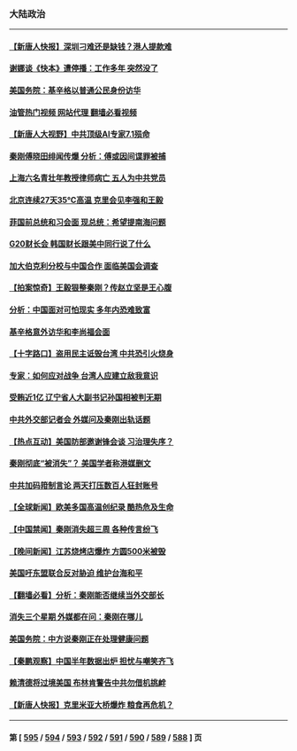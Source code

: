 ### 大陆政治
---
#### [【新唐人快报】深圳刁难还是缺钱？港人提款难](../../pages/ncid277/n14037151.md?07190845) 
#### [谢娜谈《快本》遭停播：工作多年 突然没了](../../pages/ncid277/n14037119.md?07190845) 
#### [美国务院：基辛格以普通公民身份访华](../../pages/ncid277/n14037084.md?07190845) 
#### [油管热门视频 网站代理 翻墙必看视频](http://138.2.39.72:81/youtube.html?epic-marker?07190845)
#### [【新唐人大视野】中共顶级AI专家7.1殒命](../../pages/ncid277/n14037033.md?07190845) 
#### [秦刚傅晓田绯闻传爆 分析：傅或因间谍罪被捕](../../pages/ncid277/n14037046.md?07190845) 
#### [上海六名青壮年教授律师病亡 五人为中共党员](../../pages/ncid277/n14037020.md?07190845) 
#### [北京连续27天35℃高温 克里会见李强和王毅](../../pages/ncid277/n14037055.md?07190845) 
#### [菲国前总统和习会面 现总统：希望提南海问题](../../pages/ncid277/n14037057.md?07190845) 
#### [G20财长会 韩国财长跟美中同行说了什么](../../pages/ncid277/n14037024.md?07190845) 
#### [加大伯克利分校与中国合作 面临美国会调查](../../pages/ncid277/n14037012.md?07190845) 
#### [【拍案惊奇】王毅狠整秦刚？传赵立坚是王心腹](../../pages/ncid277/n14036897.md?07190845) 
#### [分析：中国面对可怕现实 多年内恐难致富](../../pages/ncid277/n14036994.md?07190845) 
#### [基辛格意外访华和李尚福会面](../../pages/ncid277/n14037007.md?07190845) 
#### [【十字路口】盗用民主诋毁台湾 中共恐引火烧身](../../pages/ncid277/n14036851.md?07190845) 
#### [专家：如何应对战争 台湾人应建立敌我意识](../../pages/ncid277/n14033328.md?07190845) 
#### [受贿近1亿 辽宁省人大副书记孙国相被判无期](../../pages/ncid277/n14036623.md?07190845) 
#### [中共外交部记者会 外媒问及秦刚出轨话题](../../pages/ncid277/n14036732.md?07190845) 
#### [【热点互动】美国防部邀谢锋会谈 习治理失序？](../../pages/ncid277/n14036415.md?07190845) 
#### [秦刚彻底“被消失”？ 美国学者称港媒删文](../../pages/ncid277/n14036749.md?07190845) 
#### [中共加码箝制言论 两天打压数百人狂封账号](../../pages/ncid277/n14036604.md?07190845) 
#### [【全球新闻】欧美多国高温创纪录 酷热危及生命](../../pages/ncid277/n14036639.md?07190845) 
#### [【中国禁闻】秦刚消失超三周 各种传言纷飞](../../pages/ncid277/n14034272.md?07190845) 
#### [【晚间新闻】江苏烧烤店爆炸 方圆500米被毁](../../pages/ncid277/n14036350.md?07190845) 
#### [美国吁东盟联合反对胁迫 维护台海和平](../../pages/ncid277/n14036315.md?07190845) 
#### [【翻墙必看】分析：秦刚能否继续当外交部长](../../pages/ncid277/n14036531.md?07190845) 
#### [消失三个星期 外媒都在问：秦刚在哪儿](../../pages/ncid277/n14036458.md?07190845) 
#### [美国务院：中方说秦刚正在处理健康问题](../../pages/ncid277/n14036399.md?07190845) 
#### [【秦鹏观察】中国半年数据出炉 担忧与嘲笑齐飞](../../pages/ncid277/n14036428.md?07190845) 
#### [赖清德将过境美国 布林肯警告中共勿借机挑衅](../../pages/ncid277/n14036394.md?07190845) 
#### [【新唐人快报】克里米亚大桥爆炸 粮食再危机？](../../pages/ncid277/n14036421.md?07190845) 

---
#### 第 [ [595](./595.md?07190845) / [594](./594.md?07190845) / [593](./593.md?07190845) / [592](./592.md?07190845) / [591](./591.md?07190845) / [590](./590.md?07190845) / [589](./589.md?07190845) / [588](./588.md?07190845) ] 页
